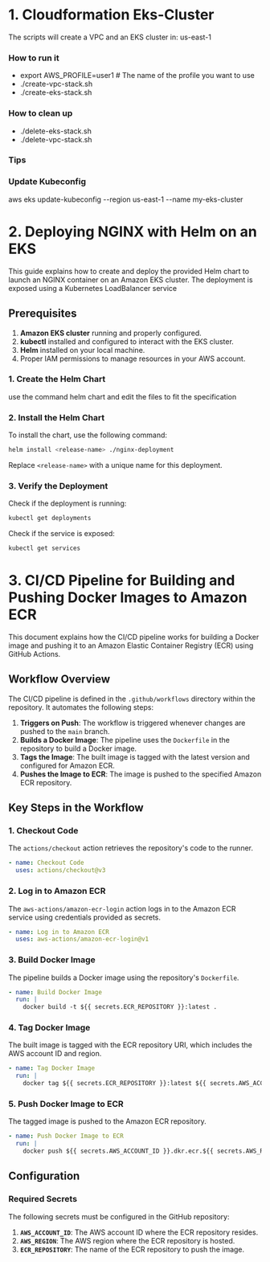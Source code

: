 # 1. Cloudformation Eks-Cluster

The scripts will create a VPC and an EKS cluster in: us-east-1

### How to run it
- export AWS_PROFILE=user1 # The name of the profile you want to use
- ./create-vpc-stack.sh
- ./create-eks-stack.sh

### How to clean up
- ./delete-eks-stack.sh
- ./delete-vpc-stack.sh


### Tips

### Update Kubeconfig
aws eks update-kubeconfig --region us-east-1 --name my-eks-cluster

# 2. Deploying NGINX with Helm on an EKS 
This guide explains how to create and deploy the provided Helm chart to launch an NGINX container on an Amazon EKS cluster. The deployment is exposed using a Kubernetes LoadBalancer service

## Prerequisites

1. **Amazon EKS cluster** running and properly configured.
2. **kubectl** installed and configured to interact with the EKS cluster.
3. **Helm** installed on your local machine.
4. Proper IAM permissions to manage resources in your AWS account.


### 1. Create the Helm Chart 
use the command helm chart and edit the files to fit the specification

### 2. Install the Helm Chart
To install the chart, use the following command:

```bash
helm install <release-name> ./nginx-deployment
```

Replace `<release-name>` with a unique name for this deployment.

### 3. Verify the Deployment
Check if the deployment is running:

```bash
kubectl get deployments
```

Check if the service is exposed:

```bash
kubectl get services
```

# 3. CI/CD Pipeline for Building and Pushing Docker Images to Amazon ECR
This document explains how the CI/CD pipeline works for building a Docker image and pushing it to an Amazon Elastic Container Registry (ECR) using GitHub Actions.

## Workflow Overview

The CI/CD pipeline is defined in the `.github/workflows` directory within the repository. It automates the following steps:

1. **Triggers on Push**: The workflow is triggered whenever changes are pushed to the `main` branch.
2. **Builds a Docker Image**: The pipeline uses the `Dockerfile` in the repository to build a Docker image.
3. **Tags the Image**: The built image is tagged with the latest version and configured for Amazon ECR.
4. **Pushes the Image to ECR**: The image is pushed to the specified Amazon ECR repository.

## Key Steps in the Workflow

### 1. Checkout Code
The `actions/checkout` action retrieves the repository's code to the runner.

```yaml
- name: Checkout Code
  uses: actions/checkout@v3
```

### 2. Log in to Amazon ECR
The `aws-actions/amazon-ecr-login` action logs in to the Amazon ECR service using credentials provided as secrets.

```yaml
- name: Log in to Amazon ECR
  uses: aws-actions/amazon-ecr-login@v1
```

### 3. Build Docker Image
The pipeline builds a Docker image using the repository's `Dockerfile`.

```yaml
- name: Build Docker Image
  run: |
    docker build -t ${{ secrets.ECR_REPOSITORY }}:latest .
```

### 4. Tag Docker Image
The built image is tagged with the ECR repository URI, which includes the AWS account ID and region.

```yaml
- name: Tag Docker Image
  run: |
    docker tag ${{ secrets.ECR_REPOSITORY }}:latest ${{ secrets.AWS_ACCOUNT_ID }}.dkr.ecr.${{ secrets.AWS_REGION }}.amazonaws.com/${{ secrets.ECR_REPOSITORY }}:latest
```

### 5. Push Docker Image to ECR
The tagged image is pushed to the Amazon ECR repository.

```yaml
- name: Push Docker Image to ECR
  run: |
    docker push ${{ secrets.AWS_ACCOUNT_ID }}.dkr.ecr.${{ secrets.AWS_REGION }}.amazonaws.com/${{ secrets.ECR_REPOSITORY }}:latest
```

## Configuration

### Required Secrets
The following secrets must be configured in the GitHub repository:

1. **`AWS_ACCOUNT_ID`**: The AWS account ID where the ECR repository resides.
2. **`AWS_REGION`**: The AWS region where the ECR repository is hosted.
3. **`ECR_REPOSITORY`**: The name of the ECR repository to push the image.
